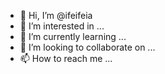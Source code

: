 - 👋 Hi, I’m @ifeifeia
- 👀 I’m interested in ...
- 🌱 I’m currently learning ...
- 💞️ I’m looking to collaborate on ...
- 📫 How to reach me ...

<!---
ifeifeia/ifeifeia is a ✨ special ✨ repository because its `README.md` (this file) appears on your GitHub profile.
You can click the Preview link to take a look at your changes.
--->
